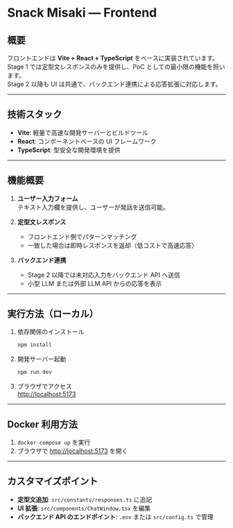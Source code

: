 # Snack Misaki — Frontend

## 概要
フロントエンドは **Vite + React + TypeScript** をベースに実装されています。  
Stage 1 では定型文レスポンスのみを提供し、PoC としての最小限の機能を担います。  
Stage 2 以降も UI は共通で、バックエンド連携による応答拡張に対応します。

---

## 技術スタック
- **Vite**: 軽量で高速な開発サーバーとビルドツール  
- **React**: コンポーネントベースの UI フレームワーク  
- **TypeScript**: 型安全な開発環境を提供  

---

## 機能概要
1. **ユーザー入力フォーム**  
   テキスト入力欄を提供し、ユーザーが発話を送信可能。  

2. **定型文レスポンス**  
   - フロントエンド側でパターンマッチング  
   - 一致した場合は即時レスポンスを返却（低コストで高速応答）  

3. **バックエンド連携**  
   - Stage 2 以降では未対応入力をバックエンド API へ送信  
   - 小型 LLM または外部 LLM API からの応答を表示  

---

## 実行方法（ローカル）
1. 依存関係のインストール  
   ```bash
   npm install
   ```

2. 開発サーバー起動  
   ```bash
   npm run dev
   ```

3. ブラウザでアクセス  
   [http://localhost:5173](http://localhost:5173)

---

## Docker 利用方法
1. `docker-compose up` を実行  
2. ブラウザで [http://localhost:5173](http://localhost:5173) を開く  

---

## カスタマイズポイント
- **定型文追加**: `src/constants/responses.ts` に追記  
- **UI 拡張**: `src/components/ChatWindow.tsx` を編集  
- **バックエンド API のエンドポイント**: `.env` または `src/config.ts` で管理  

